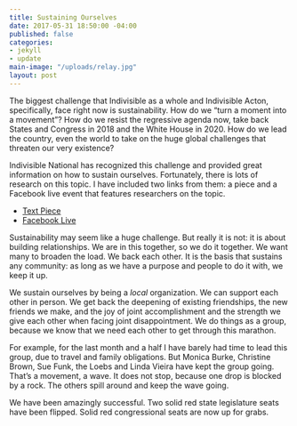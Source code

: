 ```yaml
---
title: Sustaining Ourselves
date: 2017-05-31 18:50:00 -04:00
published: false
categories:
- jekyll
- update
main-image: "/uploads/relay.jpg"
layout: post
---
```


The biggest challenge that Indivisible as a whole and Indivisible Acton, specifically, face right now is sustainability. How do we “turn a moment into a movement”? How do we resist the regressive agenda now, take back States and Congress in 2018 and the White House in 2020. How do we lead the country, even the world to take on the huge global challenges that threaten our very existence?

Indivisible National has recognized this challenge and provided great information on how to sustain ourselves. Fortunately, there is lots of research on this topic. I have included two links from them: a piece and a Facebook live event that features researchers on the topic. 
- [Text Piece](https://www.indivisibleguide.com/resource/group-motivation/) 
- [Facebook Live](https://www.facebook.com/indivisibleguide/videos/265114253952451)

Sustainability may seem like a huge challenge. But really it is not: it is about building relationships. We are in this together, so we do it together. We want many to broaden the load. We back each other. It is the basis that sustains any community: as long as we have a purpose and people to do it with, we keep it up.

We sustain ourselves by being a *local* organization.  We can support each other in person. We get back the deepening of existing friendships, the new friends we make, and the joy of joint accomplishment and the strength we give each other when facing joint disappointment. We do things as a group, because we know that we need each other to get through this marathon. 

For example, for the last month and a half I have barely had time to lead this group, due to travel and family obligations. But Monica Burke, Christine Brown, Sue Funk, the Loebs and Linda Vieira have kept the group going. That’s a movement, a wave. It does not stop, because one drop is blocked by a rock. The others spill around and keep the wave going.

We have been amazingly successful. Two solid red state legislature seats have been flipped. Solid red congressional seats are now up for grabs. 

